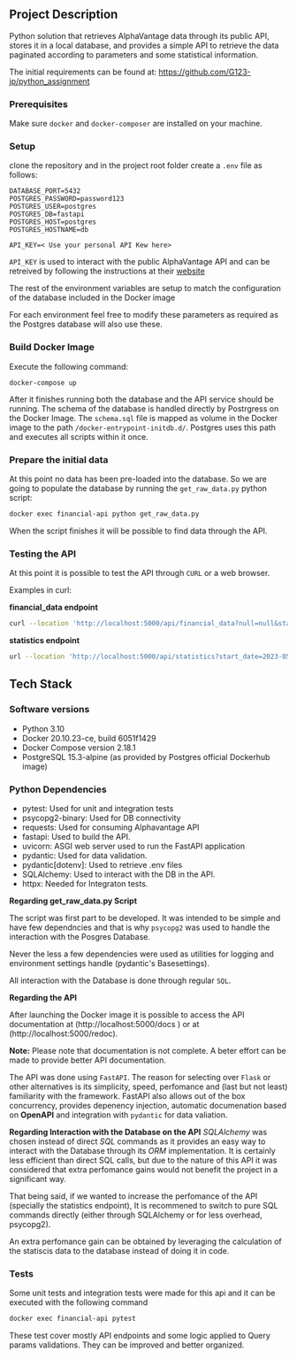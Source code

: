 ## Project Description

Python solution that retrieves AlphaVantage data through its public API, stores it in a local database,
and provides a simple API to retrieve the data paginated according to parameters and some statistical information.

The initial requirements can be found at: https://github.com/G123-jp/python_assignment


### Prerequisites

Make sure `docker` and `docker-composer` are installed on your machine.


### Setup

clone the repository and in the project root folder create a `.env` file as follows:

```
DATABASE_PORT=5432
POSTGRES_PASSWORD=password123
POSTGRES_USER=postgres
POSTGRES_DB=fastapi
POSTGRES_HOST=postgres
POSTGRES_HOSTNAME=db

API_KEY=< Use your personal API Kew here>
```

`API_KEY` is used to interact with the public AlphaVantage API and can be retreived by following the
instructions at their [website](https://www.alphavantage.co/support/#api-key)

The rest of the environment variables are setup to match the configuration of the database included in the Docker image

For each environment feel free to modify these parameters as required as the Postgres database will also use these.


### Build Docker Image
Execute the following command:

`docker-compose up`

After it finishes running both the database and the API service should be running.
The schema of the database is handled directly by Postrgress on the Docker Image. 
The `schema.sql` file is mapped as volume in the Docker image to the path `/docker-entrypoint-initdb.d/`.
Postgres uses this path and executes all scripts within it once.


### Prepare the initial data
At this point no data has been pre-loaded into the database. So we are going to populate the database by
running the `get_raw_data.py` python script:

```bash
docker exec financial-api python get_raw_data.py
```

When the script finishes it will be possible to find data through the API.


### Testing the API

At this point it is possible to test the API through `CURL` or a web browser.

Examples in curl:

**financial_data endpoint**
```bash
curl --location 'http://localhost:5000/api/financial_data?null=null&start_date=2023-05-10&end_date=2023-06-05&symbol=IBM&limit=2'
```


**statistics endpoint**
```bash
url --location 'http://localhost:5000/api/statistics?start_date=2023-05-01&end_date=2023-06-01&symbol=IBM'
```

## Tech Stack

### Software versions

* Python 3.10
* Docker 20.10.23-ce, build 6051f1429
* Docker Compose version 2.18.1
* PostgreSQL 15.3-alpine (as provided by Postgres official Dockerhub image)


### Python Dependencies

* pytest: Used for unit and integration tests
* psycopg2-binary: Used for DB connectivity
* requests: Used for consuming Alphavantage API
* fastapi: Used to build the API.
* uvicorn: ASGI web server used to run the FastAPI application
* pydantic: Used for data validation.
* pydantic[dotenv]: Used to retrieve .env files
* SQLAlchemy: Used to interact with the DB in the API.
* httpx: Needed for Integraton tests.

**Regarding get_raw_data.py Script**

The script was first part to be developed. It was intended to be simple and
have few dependncies and that is why `psycopg2` was used to handle the interaction with the Posgres Database.

Never the less a few dependencies were used as utilities for logging and environment settings handle (pydantic's Basesettings).

All interaction with the Database is done through regular `SQL`.

**Regarding the API**

After launching the Docker image it is possible to access the API documentation at (http://localhost:5000/docs )
or at (http://localhost:5000/redoc).

**Note:** Please note that documentation is not complete. A beter effort can be made to provide better API documentation.


The API was done using `FastAPI`. The reason for selecting over `Flask` or other alternatives is its simplicity, speed,
perfomance and (last but not least) familiarity with the framework. FastAPI also allows out of the box concurrency, provides
depenency injection, automatic documenation based on **OpenAPI** and integration with `pydantic` for data valiation.


**Regarding Interaction with the Database on the API**
*SQLAlchemy* was chosen instead of direct *SQL* commands as it provides an easy way to interact with the Database through
its *ORM* implementation. It is certainly less efficient than direct SQL calls, but due to the nature of this API
it was considered that extra perfomance gains would not benefit the project in a significant way.

That being said, if we wanted to increase the perfomance of the API (specially the statistics endpoint), It
is recommened to switch to pure SQL commands directly (either through SQLAlchemy or for less overhead, psycopg2).

An extra perfomance gain can be obtained by leveraging the calculation of the statiscis data to the database
instead of doing it in code.


### Tests

Some unit tests and integration tests were made for this api and it can be executed with the following command

```bash
docker exec financial-api pytest
```

These test cover mostly API endpoints and some logic applied to Query params validations.
They can be improved and better organized.
